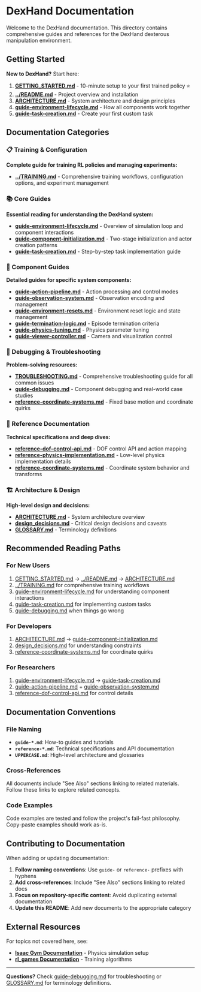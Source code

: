 # DexHand Documentation

Welcome to the DexHand documentation. This directory contains comprehensive guides and references for the DexHand dexterous manipulation environment.

## Getting Started

**New to DexHand?** Start here:

1. **[GETTING_STARTED.md](GETTING_STARTED.md)** - 10-minute setup to your first trained policy ⭐
2. **[../README.md](../README.md)** - Project overview and installation
3. **[ARCHITECTURE.md](ARCHITECTURE.md)** - System architecture and design principles
4. **[guide-environment-lifecycle.md](guide-environment-lifecycle.md)** - How all components work together
5. **[guide-task-creation.md](guide-task-creation.md)** - Create your first custom task

## Documentation Categories

### 📋 Training & Configuration

**Complete guide for training RL policies and managing experiments:**

- **[../TRAINING.md](../TRAINING.md)** - Comprehensive training workflows, configuration options, and experiment management

### 📚 Core Guides

**Essential reading for understanding the DexHand system:**

- **[guide-environment-lifecycle.md](guide-environment-lifecycle.md)** - Overview of simulation loop and component interactions
- **[guide-component-initialization.md](guide-component-initialization.md)** - Two-stage initialization and actor creation patterns
- **[guide-task-creation.md](guide-task-creation.md)** - Step-by-step task implementation guide

### 🔧 Component Guides

**Detailed guides for specific system components:**

- **[guide-action-pipeline.md](guide-action-pipeline.md)** - Action processing and control modes
- **[guide-observation-system.md](guide-observation-system.md)** - Observation encoding and management
- **[guide-environment-resets.md](guide-environment-resets.md)** - Environment reset logic and state management
- **[guide-termination-logic.md](guide-termination-logic.md)** - Episode termination criteria
- **[guide-physics-tuning.md](guide-physics-tuning.md)** - Physics parameter tuning
- **[guide-viewer-controller.md](guide-viewer-controller.md)** - Camera and visualization control

### 🐛 Debugging & Troubleshooting

**Problem-solving resources:**

- **[TROUBLESHOOTING.md](TROUBLESHOOTING.md)** - Comprehensive troubleshooting guide for all common issues
- **[guide-debugging.md](guide-debugging.md)** - Component debugging and real-world case studies
- **[reference-coordinate-systems.md](reference-coordinate-systems.md)** - Fixed base motion and coordinate quirks

### 📖 Reference Documentation

**Technical specifications and deep dives:**

- **[reference-dof-control-api.md](reference-dof-control-api.md)** - DOF control API and action mapping
- **[reference-physics-implementation.md](reference-physics-implementation.md)** - Low-level physics implementation details
- **[reference-coordinate-systems.md](reference-coordinate-systems.md)** - Coordinate system behavior and transforms

### 🏗️ Architecture & Design

**High-level design and decisions:**

- **[ARCHITECTURE.md](ARCHITECTURE.md)** - System architecture overview
- **[design_decisions.md](design_decisions.md)** - Critical design decisions and caveats
- **[GLOSSARY.md](GLOSSARY.md)** - Terminology definitions

## Recommended Reading Paths

### For New Users
1. [GETTING_STARTED.md](GETTING_STARTED.md) → [../README.md](../README.md) → [ARCHITECTURE.md](ARCHITECTURE.md)
2. [../TRAINING.md](../TRAINING.md) for comprehensive training workflows
3. [guide-environment-lifecycle.md](guide-environment-lifecycle.md) for understanding component interactions
4. [guide-task-creation.md](guide-task-creation.md) for implementing custom tasks
5. [guide-debugging.md](guide-debugging.md) when things go wrong

### For Developers
1. [ARCHITECTURE.md](ARCHITECTURE.md) → [guide-component-initialization.md](guide-component-initialization.md)
2. [design_decisions.md](design_decisions.md) for understanding constraints
3. [reference-coordinate-systems.md](reference-coordinate-systems.md) for coordinate quirks

### For Researchers
1. [guide-environment-lifecycle.md](guide-environment-lifecycle.md) → [guide-task-creation.md](guide-task-creation.md)
2. [guide-action-pipeline.md](guide-action-pipeline.md) + [guide-observation-system.md](guide-observation-system.md)
3. [reference-dof-control-api.md](reference-dof-control-api.md) for control details

## Documentation Conventions

### File Naming
- **`guide-*.md`**: How-to guides and tutorials
- **`reference-*.md`**: Technical specifications and API documentation
- **`UPPERCASE.md`**: High-level architecture and glossaries

### Cross-References
All documents include "See Also" sections linking to related materials. Follow these links to explore related concepts.

### Code Examples
Code examples are tested and follow the project's fail-fast philosophy. Copy-paste examples should work as-is.

## Contributing to Documentation

When adding or updating documentation:

1. **Follow naming conventions**: Use `guide-` or `reference-` prefixes with hyphens
2. **Add cross-references**: Include "See Also" sections linking to related docs
3. **Focus on repository-specific content**: Avoid duplicating external documentation
4. **Update this README**: Add new documents to the appropriate category

## External Resources

For topics not covered here, see:

- **[Isaac Gym Documentation](https://developer.nvidia.com/isaac-gym)** - Physics simulation setup
- **[rl_games Documentation](https://github.com/Denys88/rl_games)** - Training algorithms

---

**Questions?** Check [guide-debugging.md](guide-debugging.md) for troubleshooting or [GLOSSARY.md](GLOSSARY.md) for terminology definitions.
